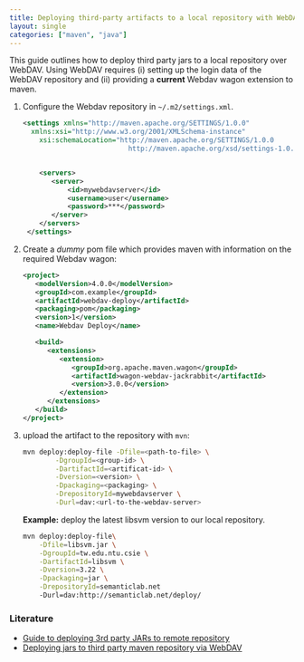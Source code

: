 ```yaml
--- 
title: Deploying third-party artifacts to a local repository with WebDAV
layout: single
categories: ["maven", "java"]
--- 
```


This guide outlines how to deploy third party jars to a local repository over WebDAV. Using WebDAV requires 
(i) setting up the login data of the WebDAV repository and
(ii) providing a **current** Webdav wagon extension to maven.

1. Configure the Webdav repository in `~/.m2/settings.xml`.
   ```xml
   <settings xmlns="http://maven.apache.org/SETTINGS/1.0.0"
     xmlns:xsi="http://www.w3.org/2001/XMLSchema-instance"
       xsi:schemaLocation="http://maven.apache.org/SETTINGS/1.0.0
                             http://maven.apache.org/xsd/settings-1.0.0.xsd">
   
   
       <servers>
          <server>
              <id>mywebdavserver</id>
              <username>user</username>
              <password>***</password>
          </server>
       </servers>
    </settings>
    ```

2. Create a *dummy* pom file which provides maven with information on the required Webdav wagon:
   ```xml
   <project>
      <modelVersion>4.0.0</modelVersion>
      <groupId>com.example</groupId>
      <artifactId>webdav-deploy</artifactId>
      <packaging>pom</packaging>
      <version>1</version>
      <name>Webdav Deploy</name>
   
      <build>
         <extensions>
            <extension>
               <groupId>org.apache.maven.wagon</groupId>
               <artifactId>wagon-webdav-jackrabbit</artifactId>
               <version>3.0.0</version>
            </extension>
         </extensions>
      </build>
   </project>
   ```

3. upload the artifact to the repository with `mvn`:
   ```bash
   mvn deploy:deploy-file -Dfile=<path-to-file> \
           -DgroupId=<group-id> \
           -DartifactId=<artificat-id> \
           -Dversion=<version> \
           -Dpackaging=<packaging> \
           -DrepositoryId=mywebdavserver \
           -Durl=dav:<url-to-the-webdav-server>
   ```

   **Example:** deploy the latest libsvm version to our local repository.

   ```bash
   mvn deploy:deploy-file\
       -Dfile=libsvm.jar \
       -DgroupId=tw.edu.ntu.csie \
       -DartifactId=libsvm \
       -Dversion=3.22 \
       -Dpackaging=jar \
       -DrepositoryId=semanticlab.net 
       -Durl=dav:http://semanticlab.net/deploy/
   ```
   

### Literature

* [Guide to deploying 3rd party JARs to remote repository](https://maven.apache.org/guides/mini/guide-3rd-party-jars-remote.html)
* [Deploying jars to third party maven repository via WebDAV](https://www.chrissearle.org/2008/02/10/Deploying_jars_to_third_party_maven_repository_via_WebDAV/)

